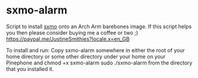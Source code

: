 # sxmo-alarm
Script to install [sxmo](https://sr.ht/~mil/Sxmo/) onto an Arch Arm barebones image. 
If this script helps you then please consider buying me a coffee or two ;)
https://paypal.me/JustineSmithies?locale.x=en_GB

To install and run:
Copy sxmo-alarm somewhere in either the root of your home directory 
or some other directory under your home on your Pinephone and
chmod +x sxmo-alarm
sudo ./sxmo-alarm from the directory that you installed it.
